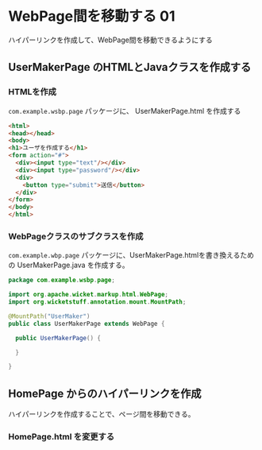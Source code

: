 # WebPage間を移動する 01

ハイパーリンクを作成して、WebPage間を移動できるようにする

## UserMakerPage のHTMLとJavaクラスを作成する

### HTMLを作成

`com.example.wsbp.page` パッケージに、 UserMakerPage.html を作成する

```html
<html>
<head></head>
<body>
<h1>ユーザを作成する</h1>
<form action="#">
  <div><input type="text"/></div>
  <div><input type="password"/></div>
  <div>
    <button type="submit">送信</button>
  </div>
</form>
</body>
</html>
```

### WebPageクラスのサブクラスを作成

`com.example.wbp.page` パッケージに、UserMakerPage.htmlを書き換えるための UserMakerPage.java を作成する。

```java
package com.example.wsbp.page;

import org.apache.wicket.markup.html.WebPage;
import org.wicketstuff.annotation.mount.MountPath;

@MountPath("UserMaker")
public class UserMakerPage extends WebPage {

  public UserMakerPage() {

  }

}
```

## HomePage からのハイパーリンクを作成

ハイパーリンクを作成することで、ページ間を移動できる。

### HomePage.html を変更する

```java

```